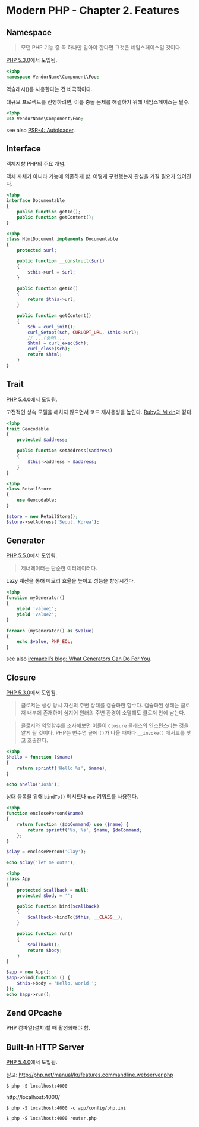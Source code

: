 # Modern PHP - Chapter 2. Features

## Namespace
> 모던 PHP 기능 중 꼭 하나만 알아야 한다면 그것은 네임스페이스일 것이다.

[PHP 5.3.0](http://php.net/releases/5_3_0.php)에서 도입됨.

```php
<?php
namespace VendorName\Component\Foo;
```

역슬래시(\)를 사용한다는 건 비극적이다.

대규모 프로젝트를 진행하려면, 이름 충돌 문제를 해결하기 위해 네임스페이스는 필수.


```php
<?php
use VendorName\Component\Foo;
```

see also [PSR-4: Autoloader](http://www.php-fig.org/psr/psr-4/).

## Interface
객체지향 PHP의 주요 개념.

객체 자체가 아니라 기능에 의존하게 함. 어떻게 구현했는지 관심을 가질 필요가 없어진다.

```php
<?php
interface Documentable
{
    public function getId();
    public function getContent();
}
```

```php
<?php
class HtmlDocument implements Documentable
{
    protected $url;

    public function __construct($url)
    {
        $this->url = $url;
    }

    public function getId()
    {
        return $this->url;
    }

    public function getContent()
    {
        $ch = curl_init();
        curl_Setopt($ch, CURLOPT_URL, $this->url);
        // ...(중략)...
        $html = curl_exec($ch);
        curl_close($ch);
        return $html;
    }
}
```

## Trait
[PHP 5.4.0](http://php.net/releases/5_4_0.php)에서 도입됨.

고전적인 상속 모델을 해치지 않으면서 코드 재사용성을 높인다. [Ruby의 Mixin](http://ruby-doc.com/docs/ProgrammingRuby/html/tut_modules.html)과 같다.

```php
<?php
trait Geocodable
{
    protected $address;

    public function setAddress($address)
    {
        $this->address = $address;
    }
}
```

```php
<?php
class RetailStore
{
    use Geocodable;
}
```

```php
$store = new RetailStore();
$store->setAddress('Seoul, Korea');
```

## Generator
[PHP 5.5.0](http://php.net/releases/5_5_0.php)에서 도입됨.

> 제너레이터는 단순한 이터레이터다.

Lazy 계산을 통해 메모리 효율을 높이고 성능을 향상시킨다.

```php
<?php
function myGenerator()
{
    yield 'value1';
    yield 'value2';
}
```

```php
foreach (myGenerator() as $value)
{
    echo $value, PHP_EOL;
}
```

see also [ircmaxell’s blog: What Generators Can Do For You](http://blog.ircmaxell.com/2012/07/what-generators-can-do-for-you.html).

## Closure
[PHP 5.3.0](http://php.net/releases/5_3_0.php)에서 도입됨.

> 클로저는 생성 당시 자신의 주변 상태를 캡슐화한 함수다.
> 캡슐화된 상태는 클로저 내부에 존재하며 심지어 원래의 주변 환경이 소멸해도 클로저 안에 남는다.

> 클로저와 익명함수를 조사해보면 이들이 `Closure` 클래스의 인스턴스라는 것을 알게 될 것이다.
> PHP는 변수명 끝에 `()`가 나올 때마다 `__invoke()` 메서드를 찾고 호출한다.

```php
<?php
$hello = function ($name)
{
    return sprintf('Hello %s', $name);
}

echo $hello('Josh');
```

상태 등록을 위해 `bindTo()` 메서드나 `use` 키워드를 사용한다.

```php
<?php
function enclosePerson($name)
{
    return function ($doCommand) use ($name) {
        return sprintf('%s, %s', $name, $doCommand;
    };
}

$clay = enclosePerson('Clay');

echo $clay('let me out!');
```

```php
<?php
class App
{
    protected $callback = null;
    protected $body = '';

    public function bind($callback)
    {
        $callback->bindTo($this, __CLASS__);
    }

    public function run()
    {
        $callback();
        return $body;
    }
}

$app = new App();
$app->bind(function () {
    $this->body = 'Hello, world!';
});
echo $app->run();
```

## Zend OPcache
PHP 컴파일(설치)할 때 활성화해야 함.

## Built-in HTTP Server
[PHP 5.4.0](http://php.net/releases/5_4_0.php)에서 도입됨.

참고: http://php.net/manual/kr/features.commandline.webserver.php

```
$ php -S localhost:4000
```

http://localhost:4000/

```
$ php -S localhost:4000 -c app/config/php.ini
```

```
$ php -S localhost:4000 router.php
```
